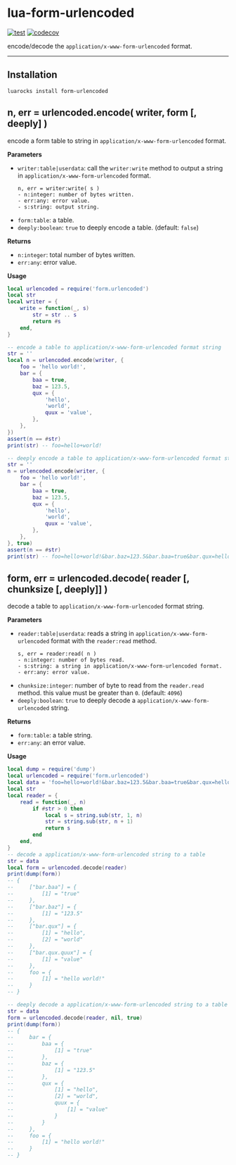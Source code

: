 # lua-form-urlencoded

[![test](https://github.com/mah0x211/lua-form-urlencoded/actions/workflows/test.yml/badge.svg)](https://github.com/mah0x211/lua-form-urlencoded/actions/workflows/test.yml)
[![codecov](https://codecov.io/gh/mah0x211/lua-form-urlencoded/branch/master/graph/badge.svg)](https://codecov.io/gh/mah0x211/lua-form-urlencoded)

encode/decode the `application/x-www-form-urlencoded` format.

***


## Installation

```
luarocks install form-urlencoded
```


## n, err = urlencoded.encode( writer, form [, deeply] )

encode a form table to string in `application/x-www-form-urlencoded` format.

**Parameters**

- `writer:table|userdata`: call the `writer:write` method to output a string in `application/x-www-form-urlencoded` format.
    ```
    n, err = writer:write( s )
    - n:integer: number of bytes written.
    - err:any: error value.
    - s:string: output string.
    ```
- `form:table`: a table.
- `deeply:boolean`: `true` to deeply encode a table. (default: `false`)

**Returns**

- `n:integer`: total number of bytes written.
- `err:any`: error value.


**Usage**


```lua
local urlencoded = require('form.urlencoded')
local str
local writer = {
    write = function(_, s)
        str = str .. s
        return #s
    end,
}

-- encode a table to application/x-www-form-urlencoded format string
str = ''
local n = urlencoded.encode(writer, {
    foo = 'hello world!',
    bar = {
        baa = true,
        baz = 123.5,
        qux = {
            'hello',
            'world',
            quux = 'value',
        },
    },
})
assert(n == #str)
print(str) -- foo=hello+world!

-- deeply encode a table to application/x-www-form-urlencoded format string
str = ''
n = urlencoded.encode(writer, {
    foo = 'hello world!',
    bar = {
        baa = true,
        baz = 123.5,
        qux = {
            'hello',
            'world',
            quux = 'value',
        },
    },
}, true)
assert(n == #str)
print(str) -- foo=hello+world!&bar.baz=123.5&bar.baa=true&bar.qux=hello&bar.qux=world&bar.qux.quux=value
```


## form, err = urlencoded.decode( reader [, chunksize [, deeply]] )

decode a table to `application/x-www-form-urlencoded` format string.

**Parameters**

- `reader:table|userdata`: reads a string in `application/x-www-form-urlencoded` format with the `reader:read` method.
    ```
    s, err = reader:read( n )
    - n:integer: number of bytes read.
    - s:string: a string in application/x-www-form-urlencoded format.
    - err:any: error value.
    ```
- `chunksize:integer`: number of byte to read from the `reader.read` method. this value must be greater than `0`. (default: `4096`)
- `deeply:boolean`: `true` to deeply decode a `application/x-www-form-urlencoded` string.

**Returns**

- `form:table`: a table string.
- `err:any`: an error value.

**Usage**

```lua
local dump = require('dump')
local urlencoded = require('form.urlencoded')
local data = 'foo=hello+world!&bar.baz=123.5&bar.baa=true&bar.qux=hello&bar.qux=world&bar.qux.quux=value'
local str
local reader = {
    read = function(_, n)
        if #str > 0 then
            local s = string.sub(str, 1, n)
            str = string.sub(str, n + 1)
            return s
        end
    end,
}
-- decode a application/x-www-form-urlencoded string to a table
str = data
local form = urlencoded.decode(reader)
print(dump(form))
-- {
--     ["bar.baa"] = {
--         [1] = "true"
--     },
--     ["bar.baz"] = {
--         [1] = "123.5"
--     },
--     ["bar.qux"] = {
--         [1] = "hello",
--         [2] = "world"
--     },
--     ["bar.qux.quux"] = {
--         [1] = "value"
--     },
--     foo = {
--         [1] = "hello world!"
--     }
-- }

-- deeply decode a application/x-www-form-urlencoded string to a table
str = data
form = urlencoded.decode(reader, nil, true)
print(dump(form))
-- {
--     bar = {
--         baa = {
--             [1] = "true"
--         },
--         baz = {
--             [1] = "123.5"
--         },
--         qux = {
--             [1] = "hello",
--             [2] = "world",
--             quux = {
--                 [1] = "value"
--             }
--         }
--     },
--     foo = {
--         [1] = "hello world!"
--     }
-- }
```

